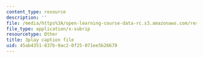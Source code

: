 ```yaml
---
content_type: resource
description: ''
file: /media/https%3A/open-learning-course-data-rc.s3.amazonaws.com/res-10-001-making-science-and-engineering-pictures-a-practical-guide-to-presenting-your-work-spring-2016/45ab4351837b9ac20f25071ee5b26679_W18hxFk9lAQ.srt
file_type: application/x-subrip
resourcetype: Other
title: 3play caption file
uid: 45ab4351-837b-9ac2-0f25-071ee5b26679
---
```

